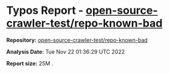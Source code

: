 # Typos Report - [open-source-crawler-test/repo-known-bad](https://github.com/open-source-crawler-test/repo-known-bad)

**Repository:** [open-source-crawler-test/repo-known-bad](https://github.com/open-source-crawler-test/repo-known-bad)

**Analysis Date:** Tue Nov 22 01:36:29 UTC 2022

**Report size:** 25M	.


